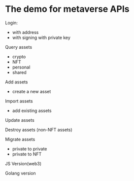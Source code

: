 # The demo for metaverse APIs 

Login:
* with address
* with signing with private key 

Query assets
* crypto
* NFT
* personal
* shared

Add assets
* create a new asset

Import assets
* add existing assets

Update assets

Destroy assets (non-NFT assets)

Migrate assets
* private to private
* private to NFT

JS Version(web3)

Golang version
